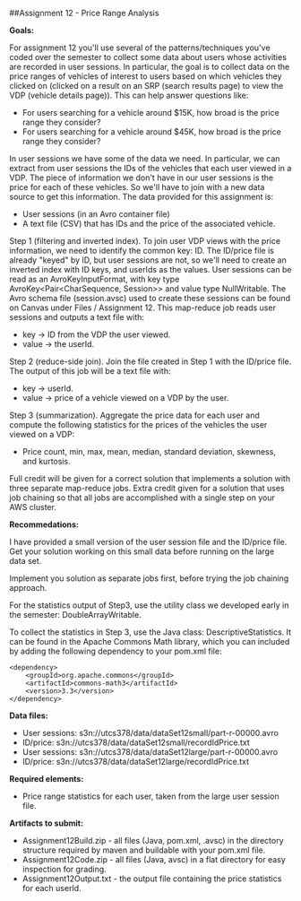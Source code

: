 ##Assignment 12 - Price Range Analysis

__Goals:__

For assignment 12 you'll use several of the patterns/techniques you've coded over the semester to collect some data about users whose activities are recorded in user sessions. In particular, the goal is to collect data on the price ranges of vehicles of interest to users based on which vehicles they clicked on (clicked on a result on an SRP (search results page) to view the VDP (vehicle details page)). This can help answer questions like:

* For users searching for a vehicle around $15K, how broad is the price range they consider?
* For users searching for a vehicle around $45K, how broad is the price range they consider?

In user sessions we have some of the data we need. In particular, we can extract from user sessions the IDs of the vehicles that each user viewed in a VDP. The piece of information we don't have in our user sessions is the price for each of these vehicles. So we'll have to join with a new data source to get this information. The data provided for this assignment is:

* User sessions (in an Avro container file)
* A text file (CSV) that has IDs and the price of the associated vehicle.

Step 1 (filtering and inverted index). To join user VDP views with the price information, we need to identify the common key: ID. The ID/price file is already "keyed" by ID, but user sessions are not, so we'll need to create an inverted index with ID keys, and userIds as the values. User sessions can be read as an AvroKeyInputFormat, with key type AvroKey<Pair<CharSequence, Session>> and value type NullWritable. The Avro schema file (session.avsc) used to create these sessions can be found on Canvas under Files / Assignment 12. This map-reduce job reads user sessions and outputs a text file with:

* key -> ID from the VDP the user viewed.
* value -> the userId.

Step 2 (reduce-side join). Join the file created in Step 1 with the ID/price file. The output of this job will be a text file with:

* key -> userId.
* value -> price of a vehicle viewed on a VDP by the user.

Step 3 (summarization). Aggregate the price data for each user and compute the following statistics for the prices of the vehicles the user viewed on a VDP:

* Price count, min, max, mean, median, standard deviation, skewness, and kurtosis.

Full credit will be given for a correct solution that implements a solution with three separate map-reduce jobs. Extra credit given for a solution that uses job chaining so that all jobs are accomplished with a single step on your AWS cluster.

__Recommedations:__

I have provided a small version of the user session file and the ID/price file. Get your solution working on this small data before running on the large data set.

Implement you solution as separate jobs first, before trying the job chaining approach.

For the statistics output of Step3, use the utility class we developed early in the semester: DoubleArrayWritable.

To collect the statistics in Step 3, use the Java class: DescriptiveStatistics. It can be found in the Apache Commons Math library, which you can included by adding the following dependency to your pom.xml file:

    <dependency>
        <groupId>org.apache.commons</groupId>
        <artifactId>commons-math3</artifactId>
        <version>3.3</version>
    </dependency>

__Data files:__

* User sessions: s3n://utcs378/data/dataSet12small/part-r-00000.avro
* ID/price: s3n://utcs378/data/dataSet12small/recordIdPrice.txt
* User sessions: s3n://utcs378/data/dataSet12large/part-r-00000.avro
* ID/price: s3n://utcs378/data/dataSet12large/recordIdPrice.txt

__Required elements:__

* Price range statistics for each user, taken from the large user session file.

__Artifacts to submit:__

* Assignment12Build.zip - all files (Java, pom.xml, .avsc) in the directory structure required by maven and buildable with your pom.xml file.
* Assignment12Code.zip - all files (Java, avsc) in a flat directory for easy inspection for grading.
* Assignment12Output.txt - the output file containing the price statistics for each userId.